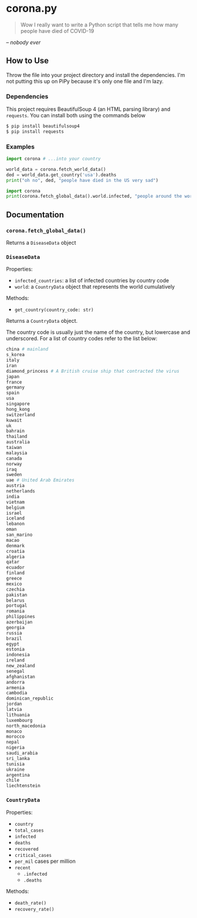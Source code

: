 # corona.py

> Wow I really want to write a Python script that tells me how many people have died of COVID-19

*– nobody ever*

## How to Use

Throw the file into your project directory and install the dependencies. I'm not putting this up on PiPy because it's only one file and I'm lazy.

### Dependencies

This project requires BeautifulSoup 4 (an HTML parsing library) and `requests`. You can install both using the commands below

```bash
$ pip install beautifulsoup4
$ pip install requests
```

### Examples

```python
import corona # ...into your country

world_data = corona.fetch_world_data()
ded = world_data.get_country('usa').deaths
print("oh no", ded, "people have died in the US very sad")
```

```python
import corona
print(corona.fetch_global_data().world.infected, "people around the world are currently infected with COVID-19")
```

## Documentation

### `corona.fetch_global_data()`

Returns a `DiseaseData` object

### `DiseaseData`

Properties:

- `infected_countries`: a list of infected countries by country code
- `world`: a `CountryData` object that represents the world cumulatively

Methods:

- `get_country(country_code: str)`

Returns a `CountryData` object.

The country code is usually just the name of the country, but lowercase and underscored. For a list of country codes refer to the list below:

```python
china # mainland
s_korea
italy
iran
diamond_princess # A British cruise ship that contracted the virus
japan
france
germany
spain
usa
singapore
hong_kong
switzerland
kuwait
uk
bahrain
thailand
australia
taiwan
malaysia
canada
norway
iraq
sweden
uae # United Arab Emirates
austria
netherlands
india
vietnam
belgium
israel
iceland
lebanon
oman
san_marino
macao
denmark
croatia
algeria
qatar
ecuador
finland
greece
mexico
czechia
pakistan
belarus
portugal
romania
philippines
azerbaijan
georgia
russia
brazil
egypt
estonia
indonesia
ireland
new_zealand
senegal
afghanistan
andorra
armenia
cambodia
dominican_republic
jordan
latvia
lithuania
luxembourg
north_macedonia
monaco
morocco
nepal
nigeria
saudi_arabia
sri_lanka
tunisia
ukraine
argentina
chile
liechtenstein
```

### `CountryData`

Properties:

- `country`
- `total_cases`
- `infected`
- `deaths`
- `recovered`
- `critical_cases`
- `per_mil` cases per million
- `recent`
  - `.infected`
  - `.deaths`

Methods:

- `death_rate()`
- `recovery_rate()`
